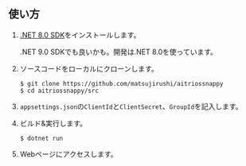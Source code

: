 ## 使い方

1. [.NET 8.0 SDK](https://dotnet.microsoft.com/ja-jp/download/dotnet/8.0)をインストールします。

    .NET 9.0 SDKでも良いかも。開発は.NET 8.0を使っています。

2. ソースコードをローカルにクローンします。

    ```
    $ git clone https://github.com/matsujirushi/aitriossnappy
    $ cd aitriossnappy/src
    ```

3. `appsettings.json`の`ClientId`と`ClientSecret`、`GroupId`を記入します。

4. ビルド&実行します。

    ```
    $ dotnet run
    ```

5. Webページにアクセスします。
